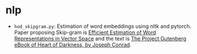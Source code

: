 # nlp

- `hod_skipgram.py`: Estimation of word embeddings using nltk and pytorch. Paper proposing Skip-gram is [Efficient Estimation of Word Representations in Vector Space](https://arxiv.org/pdf/1301.3781.pdf) and the text is [The Project Gutenberg eBook of Heart of Darkness, by Joseph Conrad](https://www.gutenberg.org/files/219/219-h/219-h.htm).
